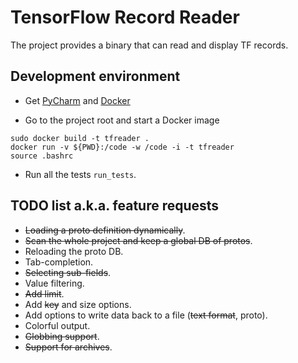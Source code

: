 # TensorFlow Record Reader

The project provides a binary that can read and display TF records.


## Development environment

* Get [PyCharm](https://www.jetbrains.com/pycharm/download/) and [Docker](https://docs.docker.com/engine/installation/)

* Go to the project root and start a Docker image
```
sudo docker build -t tfreader .
docker run -v ${PWD}:/code -w /code -i -t tfreader
source .bashrc
```

* Run all the tests `run_tests`.

## TODO list a.k.a. feature requests

* <s>Loading a proto definition dynamically</s>.
* <s>Scan the whole project and keep a global DB of protos</s>.
* Reloading the proto DB.
* Tab-completion.
* <s>Selecting sub-fields</s>.
* Value filtering.
* <s>Add limit</s>.
* Add <s>key</s> and size options.
* Add options to write data back to a file (<s>text format</s>, proto).
* Colorful output.
* <s>Globbing support</s>.
* <s>Support for archives</s>.
